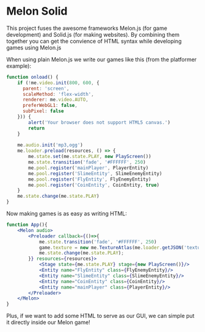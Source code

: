 # Melon Solid
This project fuses the awesome frameworks Melon.js (for game development) and Solid.js (for making websites). By combining them together you can get the convience of HTML syntax while developing games using Melon.js

When using plain Melon.js we write our games like this (from the platformer example):
```jsx
function onload() {
    if (!me.video.init(800, 600, {
      parent: 'screen',
      scaleMethod: 'flex-width',
      renderer: me.video.AUTO,
      preferWebGL1: false,
      subPixel: false
    })) {
        alert('Your browser does not support HTML5 canvas.')
        return
    }
    
    me.audio.init('mp3,ogg')
    me.loader.preload(resources, () => {
        me.state.set(me.state.PLAY, new PlayScreen())
        me.state.transition('fade', '#FFFFFF', 250)
        me.pool.register('mainPlayer', PlayerEntity)
        me.pool.register('SlimeEntity', SlimeEnemyEntity)
        me.pool.register('FlyEntity', FlyEnemyEntity)
        me.pool.register('CoinEntity', CoinEntity, true)
    }
    me.state.change(me.state.PLAY)
}
```
Now making games is as easy as writing HTML:
```jsx
function App(){
    <Melon audio>
        <Preloader callback={()=>{
            me.state.transition('fade', '#FFFFFF', 250)
            game.texture = new me.TextureAtlas(me.loader.getJSON('texture'), me.loader.getImage('texture'))
            me.state.change(me.state.PLAY);
        }} resources={resources}>
            <Stage state={me.state.PLAY} stage={new PlayScreen()}/>
            <Entity name="FlyEntity" class={FlyEnemyEntity}/>
            <Entity name="SlimeEntity" class={SlimeEnemyEntity}/>
            <Entity name="CoinEntity" class={CoinEntity}/>
            <Entity name="mainPlayer" class={PlayerEntity}/>
        </Preloader>
    </Melon>
}
```
Plus, if we want to add some HTML to serve as our GUI, we can simple put it directly inside our Melon game!
